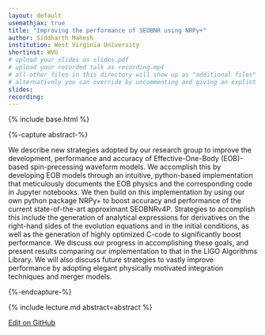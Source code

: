 ```yaml
---
layout: default
usemathjax: true
title: "Improving the performance of SEOBNR using NRPy+"
author: Siddharth Mahesh
institution: West Virginia University
shortinst: WVU
# upload your slides as slides.pdf
# upload your recorded talk as recording.mp4
# all other files in this directory will show up as "additional files"
# alternatively you can override by uncommenting and giving an explict URL:
slides: 
recording: 
---
```

{% include base.html %}

{%-capture abstract-%}

We describe new strategies adopted by our research group to improve the development, performance and accuracy of Effective-One-Body (EOB)-based spin-precessing waveform models. We accomplish this by developing EOB models through an intuitive, python-based implementation that meticulously documents the EOB physics and the corresponding code in Jupyter notebooks. We then build on this implementation by using our own python package NRPy+ to boost accuracy and performance of the current state-of-the-art approximant SEOBNRv4P. Strategies to accomplish this include the generation of analytical expressions for derivatives on the right-hand sides of the evolution equations and in the initial conditions, as well as the generation of highly optimized C-code to significantly boost performance. We discuss our progress in accomplishing these goals, and present results comparing our implementation to that in the LIGO Algorithms Library. We will also discuss future strategies to vastly improve performance by adopting elegant physically motivated integration techniques and merger models.

{%-endcapture-%}

<div class="col-xs-12" markdown="1">
{% include lecture.md abstract=abstract %}

[Edit on GitHub](https://github.com/EinsteinToolkit/et2021uiuc/edit/master/{{page.path}})
</div>
